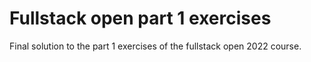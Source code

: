 # Fullstack open part 1 exercises

Final solution to the part 1 exercises of the fullstack open 2022 course.
